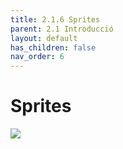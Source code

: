 ```yaml
---
title: 2.1.6 Sprites
parent: 2.1 Introducció
layout: default
has_children: false
nav_order: 6
---
```


# Sprites

![](https://cdn.makecode.com/blob/95f842d0c5da22912859beb919f1f97aa7222125/static/courses/csintro3/structure/sprites.gif)
